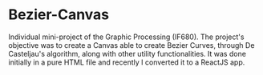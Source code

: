 # Bezier-Canvas
Individual mini-project of the Graphic Processing (IF680). The project's objective was to create a Canvas able to create Bezier Curves, through De Casteljau's algorithm, along with other utility functionalities.  It was done initially in a pure HTML file and recently I converted it to a ReactJS app.
